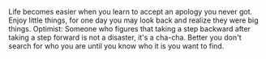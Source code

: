 Life becomes easier when you learn to accept an apology you never got.
Enjoy little things, for one day you may look back and realize they were big things.
Optimist: Someone who figures that taking a step backward after taking a step forward is not a disaster, it's a cha-cha.
Better you don't search for who you are until you know who it is you want to find.
